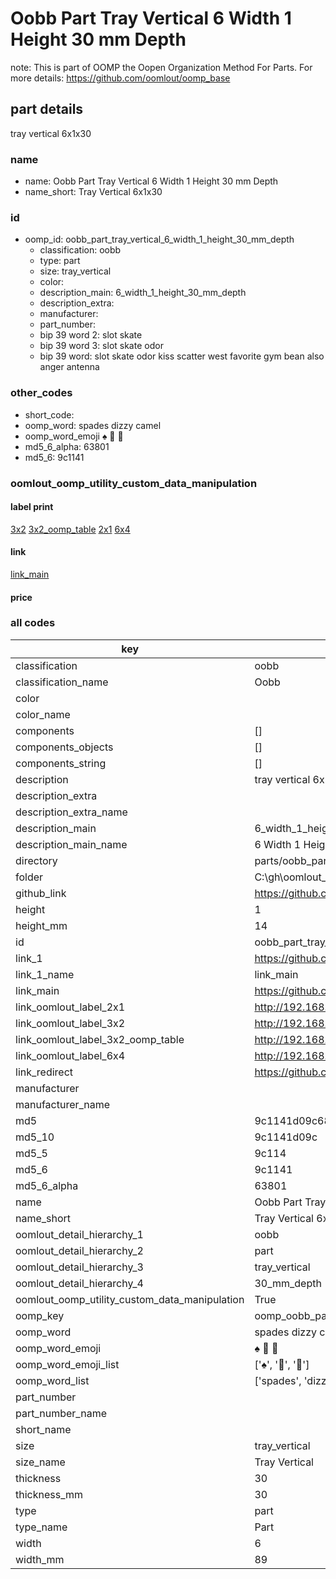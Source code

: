 # Oobb Part Tray Vertical 6 Width 1 Height 30 mm Depth  

note: This is part of OOMP the Oopen Organization Method For Parts. For more details: https://github.com/oomlout/oomp_base

##  part details
  



tray vertical 6x1x30



### name
* name: Oobb Part Tray Vertical 6 Width 1 Height 30 mm Depth
* name_short: Tray Vertical 6x1x30 
### id
* oomp_id: oobb_part_tray_vertical_6_width_1_height_30_mm_depth
  * classification: oobb
  * type: part
  * size: tray_vertical
  * color: 
  * description_main: 6_width_1_height_30_mm_depth
  * description_extra: 
  * manufacturer: 
  * part_number: 
  * bip 39 word 2: slot skate
  * bip 39 word 3: slot skate odor
  * bip 39 word: slot skate odor kiss scatter west favorite gym bean also anger antenna

### other_codes
* short_code: 
* oomp_word: spades dizzy camel
* oomp_word_emoji :spades: :dizzy: :camel:
* md5_6_alpha: 63801
* md5_6: 9c1141






### oomlout_oomp_utility_custom_data_manipulation
#### label print
[3x2](http://192.168.1.245:1112/?label=oomp%2063801)
[3x2_oomp_table](http://192.168.1.108:1112/?label=oomp%2063801)
[2x1](http://192.168.1.242:1112/?label=oomp%2063801)
[6x4](http://192.168.1.55:1112/?label=oomp%2063801)    

#### link

[link_main](https://github.com/oomlout/oomlout_oobb_version_4_generated_parts/tree/main/navigation_oomp/oobb/part/tray_vertical/6_width_1_height_30_mm_depth/part)                              

#### price







### all codes 
| key | value |  
| --- | --- |  
| classification | oobb |  
| classification_name | Oobb |  
| color |  |  
| color_name |  |  
| components | [] |  
| components_objects | [] |  
| components_string | [] |  
| description | tray vertical 6x1x30 |  
| description_extra |  |  
| description_extra_name |  |  
| description_main | 6_width_1_height_30_mm_depth |  
| description_main_name | 6 Width 1 Height 30 mm Depth |  
| directory | parts/oobb_part_tray_vertical_6_width_1_height_30_mm_depth |  
| folder | C:\gh\oomlout_oobb_version_4_generated_parts\parts\oobb_part_tray_vertical_6_width_1_height_30_mm_depth |  
| github_link | https://github.com/oomlout/oomlout_oomp_part_src/tree/main/parts/oobb_part_tray_vertical_6_width_1_height_30_mm_depth |  
| height | 1 |  
| height_mm | 14 |  
| id | oobb_part_tray_vertical_6_width_1_height_30_mm_depth |  
| link_1 | https://github.com/oomlout/oomlout_oobb_version_4_generated_parts/tree/main/navigation_oomp/oobb/part/tray_vertical/6_width_1_height_30_mm_depth/part |  
| link_1_name | link_main |  
| link_main | https://github.com/oomlout/oomlout_oobb_version_4_generated_parts/tree/main/navigation_oomp/oobb/part/tray_vertical/6_width_1_height_30_mm_depth/part |  
| link_oomlout_label_2x1 | http://192.168.1.242:1112/?label=oomp%2063801 |  
| link_oomlout_label_3x2 | http://192.168.1.245:1112/?label=oomp%2063801 |  
| link_oomlout_label_3x2_oomp_table | http://192.168.1.108:1112/?label=oomp%2063801 |  
| link_oomlout_label_6x4 | http://192.168.1.55:1112/?label=oomp%2063801 |  
| link_redirect | https://github.com/oomlout/oomlout_oobb_version_4_generated_parts/tree/main/parts/oobb_tray_vertical_06_01_30 |  
| manufacturer |  |  
| manufacturer_name |  |  
| md5 | 9c1141d09c680a83e5e037ad32728660 |  
| md5_10 | 9c1141d09c |  
| md5_5 | 9c114 |  
| md5_6 | 9c1141 |  
| md5_6_alpha | 63801 |  
| name | Oobb Part Tray Vertical 6 Width 1 Height 30 mm Depth |  
| name_short | Tray Vertical 6x1x30  |  
| oomlout_detail_hierarchy_1 | oobb |  
| oomlout_detail_hierarchy_2 | part |  
| oomlout_detail_hierarchy_3 | tray_vertical |  
| oomlout_detail_hierarchy_4 | 30_mm_depth |  
| oomlout_oomp_utility_custom_data_manipulation | True |  
| oomp_key | oomp_oobb_part_tray_vertical_6_width_1_height_30_mm_depth |  
| oomp_word | spades dizzy camel |  
| oomp_word_emoji | :spades: :dizzy: :camel: |  
| oomp_word_emoji_list | [':spades:', ':dizzy:', ':camel:'] |  
| oomp_word_list | ['spades', 'dizzy', 'camel'] |  
| part_number |  |  
| part_number_name |  |  
| short_name |  |  
| size | tray_vertical |  
| size_name | Tray Vertical |  
| thickness | 30 |  
| thickness_mm | 30 |  
| type | part |  
| type_name | Part |  
| width | 6 |  
| width_mm | 89 |  
